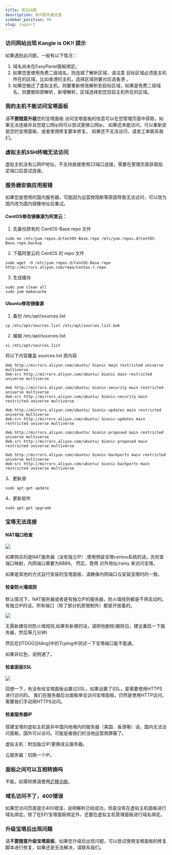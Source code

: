 ```yaml
---
title: 常见问题
description: 有问题先看这里
sidebar_position: 99
slug: support
---
```



### 访问网站出现 Kangle is OK!! 提示

如果遇到此问题，一般有以下情况：

1. 域名尚未在EasyPanel面板绑定。
2. 如果您是使用免费二级域名，则选错了解析区域，请注意 目标区域必须是主机所在的区域，比如香港的主机，选择区域则要对应选香港 。
3. 如果您搬迁了虚拟主机，则要重新修改解析到目标区域，如果是免费二级域名，则要删除原解析，新增解析，区域选择到您目前主机所在的区域。


### 我的主机不能访问宝塔面板
请**不要随意升级**您的宝塔面板
访问宝塔面板的信息可以在您管理页面中获取，如果无法连接并且您是公网ip则可以尝试更换公网ip。
如果还未能访问，可以重新安装您的宝塔面板，或者使用修复脚本修复。
如果还不无法访问，请发工单联系我们。

### 虚拟主机SSH终端无法访问
虚拟主机没有公网IP地址，不支持直接使用22端口连接，需要在管理页面获取指定端口后尝试连接。

### 服务器安装应用报错
如果您是使用的国内服务器，可能因为运营商阻断等原因导致无法访问，可以改为国内改为国内镜像地址后重试。
#### CentOS修改镜像源为阿里云：

1. 先备份原有的 CentOS-Base.repo 文件

```shell
sudo mv /etc/yum.repos.d/CentOS-Base.repo /etc/yum.repos.d/CentOS-Base.repo.backup
```
2. 下载阿里云的 CentOS  的 repo 文件

```shell
sudo wget -O /etc/yum.repos.d/CentOS-Base.repo http://mirrors.aliyun.com/repo/Centos-7.repo
```

3. 生成缓存
```shell
sudo yum clean all
sudo yum makecache
```
#### Ubuntu修改镜像源

1. 备份 /etc/apt/sources.list
```shell
cp /etc/apt/sources.list /etc/apt/sources.list.bak
```

2. 编辑 /etc/apt/sources.list
```shell
vi /etc/apt/sources.list
```
将以下内容覆盖 sources.list 原内容
```shell
deb http://mirrors.aliyun.com/ubuntu/ bionic main restricted universe multiverse
deb-src http://mirrors.aliyun.com/ubuntu/ bionic main restricted universe multiverse

deb http://mirrors.aliyun.com/ubuntu/ bionic-security main restricted universe multiverse
deb-src http://mirrors.aliyun.com/ubuntu/ bionic-security main restricted universe multiverse

deb http://mirrors.aliyun.com/ubuntu/ bionic-updates main restricted universe multiverse
deb-src http://mirrors.aliyun.com/ubuntu/ bionic-updates main restricted universe multiverse

deb http://mirrors.aliyun.com/ubuntu/ bionic-proposed main restricted universe multiverse
deb-src http://mirrors.aliyun.com/ubuntu/ bionic-proposed main restricted universe multiverse

deb http://mirrors.aliyun.com/ubuntu/ bionic-backports main restricted universe multiverse
deb-src http://mirrors.aliyun.com/ubuntu/ bionic-backports main restricted universe multiverse
```

3、更新源
```shell
sudo apt-get update
```
4、更新软件
```shell
sudo apt-get upgrade 
```


### 宝塔无法连接

#### NAT端口检查
![](https://cn-sy1.rains3.com/rainyun-assets/pic/2023/12/20231211102935_73d7758c0da602ce2f3b7c9586cc1727.png)

如果购买的是NAT服务器（没有独立IP）,使用预装宝塔centos系统的话，先检查端口映射，内网端口需要为8889。
然后，使用 对外地址/rainy 来访问宝塔。

如果是其他的方式自行安装的宝塔面板，请确保内网端口与安装宝塔时的一致。

#### 检查防火墙规则

默认情况下，NAT服务器或者是有独立IP的服务器，防火墙规则都是不用去动的。
有独立IP的话，所有端口（除了部分机房限制外）都是开放着的。

![](https://cn-sy1.rains3.com/rainyun-assets/pic/2023/12/20231211102935_36e5371ad91c9d2d09e9d7c0e76055db.png)

无需新建任何防火墙规则,如果有新建的话，请把他删除(删除后，建议重启一下服务器，然后等几分钟)

然后在[ITDOG][itdog]中的Tcping中测试一下宝塔端口能不能通。

如果非红色，说明通了。

#### 检查面板SSL
![](https://cn-sy1.rains3.com/rainyun-assets/pic/2023/12/20231211102936_0db1de3a8b21dc52d4e62ab436c936a1.png)

回想一下，有没有给宝塔面板设置过SSL，如果设置了SSL，是需要使用HTTPS进行访问的。
我们在服务器后台面板单击访问宝塔面板，仍然是使用HTTP访问，需要我们手动用HTTPS访问。

#### 检查服务器IP
搭建宝塔的虚拟主机是非中国内地境内的服务器（美国、香港等）话，国内无法访问面板，国外可以访问。可能是被我们的当地运营商屏蔽了。

虚拟主机：附加独立IP/更换成云服务器。

云服务器：切换一个IP。


### 面板之间可以互相转换吗
不能，如需转换请使用[迁移功能](/docs/support#想把原来机器的时长转移到新机器上)。

### 域名访问不了，400错误
如果您访问页面提示400错误，说明解析已经成功，但是没有在虚拟主机面板进行域名绑定。除了在EP/宝塔面板绑定外，还要在虚拟主机管理面板进行域名绑定。

### 升级宝塔后出现问题
请**不要随意升级宝塔面板**，如果您升级后出现问题，可以尝试使用宝塔面板的修复脚本进行修复，如果还是无法解决，请联系我们。